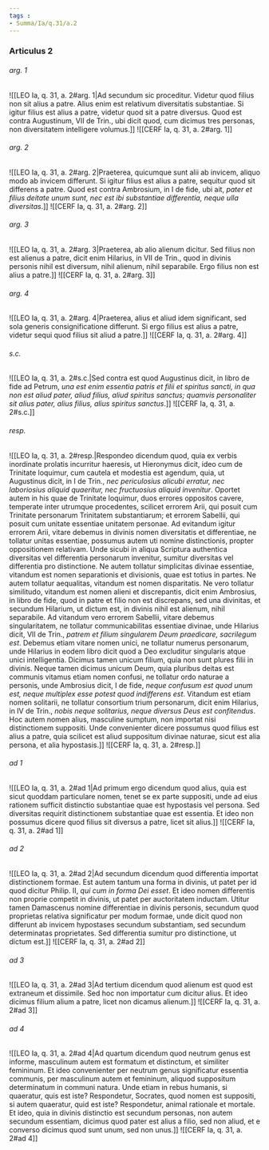```yaml
---
tags : 
- Summa/Ia/q.31/a.2
---
```


### Articulus 2

###### arg. 1
![[LEO Ia, q. 31, a. 2#arg. 1|Ad secundum sic proceditur. Videtur quod filius non sit alius a patre. Alius enim est relativum diversitatis substantiae. Si igitur filius est alius a patre, videtur quod sit a patre diversus. Quod est contra Augustinum, VII de Trin., ubi dicit quod, cum dicimus tres personas, non diversitatem intelligere volumus.]]
![[CERF Ia, q. 31, a. 2#arg. 1]]

###### arg. 2
![[LEO Ia, q. 31, a. 2#arg. 2|Praeterea, quicumque sunt alii ab invicem, aliquo modo ab invicem differunt. Si igitur filius est alius a patre, sequitur quod sit differens a patre. Quod est contra Ambrosium, in I de fide, ubi ait, *pater et filius deitate unum sunt, nec est ibi substantiae differentia, neque ulla diversitas*.]]
![[CERF Ia, q. 31, a. 2#arg. 2]]

###### arg. 3
![[LEO Ia, q. 31, a. 2#arg. 3|Praeterea, ab alio alienum dicitur. Sed filius non est alienus a patre, dicit enim Hilarius, in VII de Trin., quod in divinis personis nihil est diversum, nihil alienum, nihil separabile. Ergo filius non est alius a patre.]]
![[CERF Ia, q. 31, a. 2#arg. 3]]

###### arg. 4
![[LEO Ia, q. 31, a. 2#arg. 4|Praeterea, alius et aliud idem significant, sed sola generis consignificatione differunt. Si ergo filius est alius a patre, videtur sequi quod filius sit aliud a patre.]]
![[CERF Ia, q. 31, a. 2#arg. 4]]

###### s.c.
![[LEO Ia, q. 31, a. 2#s.c.|Sed contra est quod Augustinus dicit, in libro de fide ad Petrum, *una est enim essentia patris et filii et spiritus sancti, in qua non est aliud pater, aliud filius, aliud spiritus sanctus; quamvis personaliter sit alius pater, alius filius, alius spiritus sanctus*.]]
![[CERF Ia, q. 31, a. 2#s.c.]]

###### resp.
![[LEO Ia, q. 31, a. 2#resp.|Respondeo dicendum quod, quia ex verbis inordinate prolatis incurritur haeresis, ut Hieronymus dicit, ideo cum de Trinitate loquimur, cum cautela et modestia est agendum, quia, ut Augustinus dicit, in I de Trin., *nec periculosius alicubi erratur, nec laboriosius aliquid quaeritur, nec fructuosius aliquid invenitur*. Oportet autem in his quae de Trinitate loquimur, duos errores oppositos cavere, temperate inter utrumque procedentes, scilicet errorem Arii, qui posuit cum Trinitate personarum Trinitatem substantiarum; et errorem Sabellii, qui posuit cum unitate essentiae unitatem personae. Ad evitandum igitur errorem Arii, vitare debemus in divinis nomen diversitatis et differentiae, ne tollatur unitas essentiae, possumus autem uti nomine distinctionis, propter oppositionem relativam. Unde sicubi in aliqua Scriptura authentica diversitas vel differentia personarum invenitur, sumitur diversitas vel differentia pro distinctione. Ne autem tollatur simplicitas divinae essentiae, vitandum est nomen separationis et divisionis, quae est totius in partes. Ne autem tollatur aequalitas, vitandum est nomen disparitatis. Ne vero tollatur similitudo, vitandum est nomen alieni et discrepantis, dicit enim Ambrosius, in libro de fide, quod in patre et filio non est discrepans, sed una divinitas, et secundum Hilarium, ut dictum est, in divinis nihil est alienum, nihil separabile. Ad vitandum vero errorem Sabellii, vitare debemus singularitatem, ne tollatur communicabilitas essentiae divinae, unde Hilarius dicit, VII de Trin., *patrem et filium singularem Deum praedicare, sacrilegum est*. Debemus etiam vitare nomen unici, ne tollatur numerus personarum, unde Hilarius in eodem libro dicit quod a Deo excluditur singularis atque unici intelligentia. Dicimus tamen unicum filium, quia non sunt plures filii in divinis. Neque tamen dicimus unicum Deum, quia pluribus deitas est communis vitamus etiam nomen confusi, ne tollatur ordo naturae a personis, unde Ambrosius dicit, I de fide, *neque confusum est quod unum est, neque multiplex esse potest quod indifferens est*. Vitandum est etiam nomen solitarii, ne tollatur consortium trium personarum, dicit enim Hilarius, in IV de Trin., *nobis neque solitarius, neque diversus Deus est confitendus*. Hoc autem nomen alius, masculine sumptum, non importat nisi distinctionem suppositi. Unde convenienter dicere possumus quod filius est alius a patre, quia scilicet est aliud suppositum divinae naturae, sicut est alia persona, et alia hypostasis.]]
![[CERF Ia, q. 31, a. 2#resp.]]

###### ad 1
![[LEO Ia, q. 31, a. 2#ad 1|Ad primum ergo dicendum quod alius, quia est sicut quoddam particulare nomen, tenet se ex parte suppositi, unde ad eius rationem sufficit distinctio substantiae quae est hypostasis vel persona. Sed diversitas requirit distinctionem substantiae quae est essentia. Et ideo non possumus dicere quod filius sit diversus a patre, licet sit alius.]]
![[CERF Ia, q. 31, a. 2#ad 1]]

###### ad 2
![[LEO Ia, q. 31, a. 2#ad 2|Ad secundum dicendum quod differentia importat distinctionem formae. Est autem tantum una forma in divinis, ut patet per id quod dicitur Philip. II, *qui cum in forma Dei esset*. Et ideo nomen differentis non proprie competit in divinis, ut patet per auctoritatem inductam. Utitur tamen Damascenus nomine differentiae in divinis personis, secundum quod proprietas relativa significatur per modum formae, unde dicit quod non differunt ab invicem hypostases secundum substantiam, sed secundum determinatas proprietates. Sed differentia sumitur pro distinctione, ut dictum est.]]
![[CERF Ia, q. 31, a. 2#ad 2]]

###### ad 3
![[LEO Ia, q. 31, a. 2#ad 3|Ad tertium dicendum quod alienum est quod est extraneum et dissimile. Sed hoc non importatur cum dicitur alius. Et ideo dicimus filium alium a patre, licet non dicamus alienum.]]
![[CERF Ia, q. 31, a. 2#ad 3]]

###### ad 4
![[LEO Ia, q. 31, a. 2#ad 4|Ad quartum dicendum quod neutrum genus est informe, masculinum autem est formatum et distinctum, et similiter femininum. Et ideo convenienter per neutrum genus significatur essentia communis, per masculinum autem et femininum, aliquod suppositum determinatum in communi natura. Unde etiam in rebus humanis, si quaeratur, quis est iste? Respondetur, Socrates, quod nomen est suppositi, si autem quaeratur, quid est iste? Respondetur, animal rationale et mortale. Et ideo, quia in divinis distinctio est secundum personas, non autem secundum essentiam, dicimus quod pater est alius a filio, sed non aliud, et e converso dicimus quod sunt unum, sed non unus.]]
![[CERF Ia, q. 31, a. 2#ad 4]]

